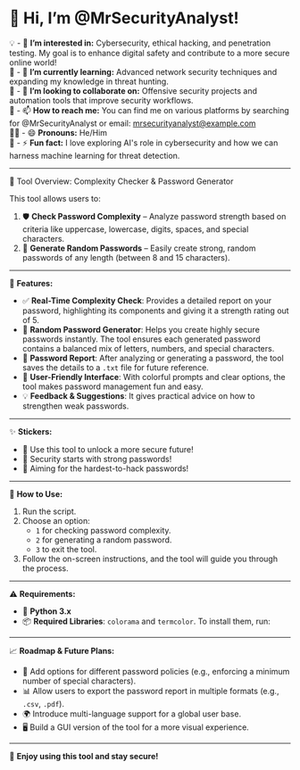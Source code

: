 👋 Hi, I’m @MrSecurityAnalyst!
==========================================================

💡 - 👀 **I’m interested in:** Cybersecurity, ethical hacking, and penetration testing. My goal is to enhance digital safety and contribute to a more secure online world!  
🚀 - 🌱 **I’m currently learning:** Advanced network security techniques and expanding my knowledge in threat hunting.  
🤝 - 💞️ **I’m looking to collaborate on:** Offensive security projects and automation tools that improve security workflows.  
📧 - 📫 **How to reach me:** You can find me on various platforms by searching for @MrSecurityAnalyst or email: mrsecurityanalyst@example.com  
🏳️‍🌈 - 😄 **Pronouns:** He/Him  
🤖 - ⚡ **Fun fact:** I love exploring AI's role in cybersecurity and how we can harness machine learning for threat detection.

----------------------------------------------------------

🔧 Tool Overview: Complexity Checker & Password Generator

This tool allows users to:
1. 🛡️ **Check Password Complexity** – Analyze password strength based on criteria like uppercase, lowercase, digits, spaces, and special characters.
2. 🔑 **Generate Random Passwords** – Easily create strong, random passwords of any length (between 8 and 15 characters).

----------------------------------------------------------

📄 **Features:**
- ✅ **Real-Time Complexity Check**: Provides a detailed report on your password, highlighting its components and giving it a strength rating out of 5.
- 🎲 **Random Password Generator**: Helps you create highly secure passwords instantly. The tool ensures each generated password contains a balanced mix of letters, numbers, and special characters.
- 📝 **Password Report**: After analyzing or generating a password, the tool saves the details to a `.txt` file for future reference.
- 🎨 **User-Friendly Interface**: With colorful prompts and clear options, the tool makes password management fun and easy.
- 💡 **Feedback & Suggestions**: It gives practical advice on how to strengthen weak passwords.

----------------------------------------------------------

✨ **Stickers:**
- 🔑 Use this tool to unlock a more secure future!
- 🔐 Security starts with strong passwords!
- 🎯 Aiming for the hardest-to-hack passwords!

----------------------------------------------------------

🚀 **How to Use:**
1. Run the script.
2. Choose an option:
   - `1` for checking password complexity.
   - `2` for generating a random password.
   - `3` to exit the tool.
3. Follow the on-screen instructions, and the tool will guide you through the process.

----------------------------------------------------------

⚠️ **Requirements:**
- 🐍 **Python 3.x**
- 📦 **Required Libraries**: `colorama` and `termcolor`. To install them, run:

----------------------------------------------------------

📈 **Roadmap & Future Plans:**
- 🔧 Add options for different password policies (e.g., enforcing a minimum number of special characters).
- 📊 Allow users to export the password report in multiple formats (e.g., `.csv`, `.pdf`).
- 🌍 Introduce multi-language support for a global user base.
- 🖥️ Build a GUI version of the tool for a more visual experience.

----------------------------------------------------------

🎉 **Enjoy using this tool and stay secure!**
